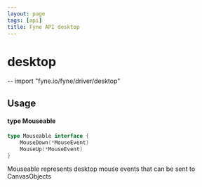 ```yaml
---
layout: page
tags: [api]
title: Fyne API desktop
---
```


# desktop
--
    import "fyne.io/fyne/driver/desktop"

## Usage

#### type Mouseable

```go
type Mouseable interface {
	MouseDown(*MouseEvent)
	MouseUp(*MouseEvent)
}
```

Mouseable represents desktop mouse events that can be sent to CanvasObjects
